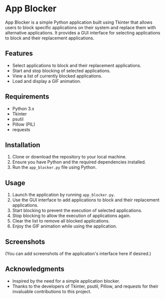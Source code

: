 # App Blocker

App Blocker is a simple Python application built using Tkinter that allows users to block specific applications on their system and replace them with alternative applications. It provides a GUI interface for selecting applications to block and their replacement applications.

## Features

- Select applications to block and their replacement applications.
- Start and stop blocking of selected applications.
- View a list of currently blocked applications.
- Load and display a GIF animation.

## Requirements

- Python 3.x
- Tkinter
- psutil
- Pillow (PIL)
- requests

## Installation

1. Clone or download the repository to your local machine.
2. Ensure you have Python and the required dependencies installed.
3. Run the `app_blocker.py` file using Python.

## Usage

1. Launch the application by running `app_blocker.py`.
2. Use the GUI interface to add applications to block and their replacement applications.
3. Start blocking to prevent the execution of selected applications.
4. Stop blocking to allow the execution of applications again.
5. Clear the list to remove all blocked applications.
6. Enjoy the GIF animation while using the application.

## Screenshots

(You can add screenshots of the application's interface here if desired.)




## Acknowledgments

- Inspired by the need for a simple application blocker.
- Thanks to the developers of Tkinter, psutil, Pillow, and requests for their invaluable contributions to this project.
